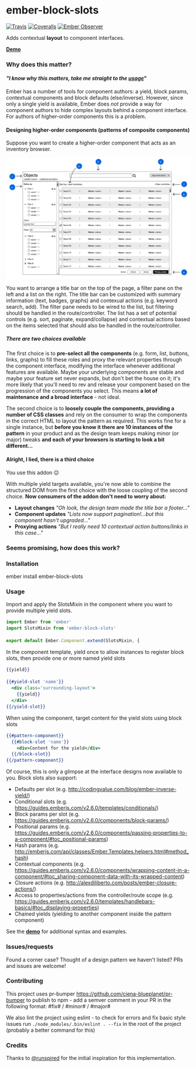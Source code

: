 [ci-img]: https://img.shields.io/travis/ciena-blueplanet/ember-block-slots.svg "Travis CI Build Status"
[ci-url]: https://travis-ci.org/ciena-blueplanet/ember-block-slots
[cov-img]: https://img.shields.io/coveralls/ciena-blueplanet/ember-block-slots.svg "Coveralls Code Coverage"
[cov-url]: https://coveralls.io/github/ciena-blueplanet/ember-block-slots
[eo-img]: https://emberobserver.com/badges/ember-block-slots.svg
[eo-url]: https://emberobserver.com/addons/ember-block-slots

# ember-block-slots <br />

[![Travis][ci-img]][ci-url] [![Coveralls][cov-img]][cov-url] [![Ember Observer][eo-img]][eo-url]

Adds contextual **layout** to component interfaces.

**[Demo](http://ciena-blueplanet.github.io/ember-block-slots)**

### Why does this matter?

#### *"I know why this matters, take me straight to the [usage](#usage)*"

Ember has a number of tools for component authors: a yield, block params, contextual components 
and block defaults (else/inverse).  However, since only a single yield is available, Ember does 
*not* provide a way for component authors to hide complex layouts behind a component interface.
For authors of higher-order components this is a problem.

#### Designing higher-order components (patterns of composite components)

Suppose you want to create a higher-order component that acts as an inventory browser.

![Mock inventory browser](./.images/inventory-browser.png)

You want to arrange a title bar on the top of the page, a filter pane on the left and a list
on the right.  The title bar can be customized with summary information (text, badges, graphs) 
and contexual actions (e.g. keyword search, add).  The filter pane needs to be wired to the list,
but filtering should be handled in the route/controller.  The list has a set of potential controls
(e.g. sort, paginate, expand/collapse) and contextual actions based on the items selected that
should also be handled in the route/controller.

##### There are two choices available

The first choice is to **pre-select all the components** (e.g. form, list, buttons, links, graphs) 
to fill these roles and proxy the relevant properties through the component interface, modifying 
the interface whenever additional features are available.  Maybe your underlying components are 
stable and maybe your feature set never expands, but don't bet the house on it; it's more likely
that you'll need to rev and release your component based on the progression of the components you
select.  This means **a lot of maintenance and a broad interface** - not ideal.

The second choice is to **loosely couple the components, providing a number of CSS classes** and rely
on the consumer to wrap the components in the correct HTML to layout the pattern as required.
This works fine for a single instance, but **before you know it there are 10 instances of the pattern** 
in your product and as the design team keeps making minor (or major) tweaks **and each of your browsers
is starting to look a bit different...**

#### Alright, I lied, there is a third choice

You use this addon :wink:

With multiple yield targets available, you're now able to combine the structured DOM from the first choice
with the loose coupling of the second choice.  **Now consumers of the addon don't need to worry about:** 
- **Layout changes** *"Oh look, the design team made the title bar a footer..."*
- **Component updates** *"Lists now support pagination!...but this component hasn't upgraded..."*
- **Proxying actions** *"But I really need 10 contextual action buttons/links in this case..."*

### Seems promising, how does this work?

### Installation

ember install ember-block-slots

### Usage

Import and apply the SlotsMixin in the component where you want to provide multiple yield slots.

```js
import Ember from 'ember'
import SlotsMixin from 'ember-block-slots'

export default Ember.Component.extend(SlotsMixin, {
```

In the component template, yield once to allow instances to register block slots, then provide 
one or more named yield slots

```hbs
{{yield}}

{{#yield-slot 'name'}}
  <div class='surrounding-layout'>
    {{yield}}
  </div>
{{/yield-slot}}
```

When using the component, target content for the yield slots using block slots

```hbs
{{#pattern-component}}
  {{#block-slot 'name'}}
    <div>Content for the yield</div>
  {{/block-slot}}
{{/pattern-component}}
```

Of course, this is only a glimpse at the interface designs now available to you.  Block slots also support:
- Defaults per slot (e.g. http://codingvalue.com/blog/ember-inverse-yield/)
- Conditional slots (e.g. https://guides.emberjs.com/v2.6.0/templates/conditionals/)
- Block params per slot (e.g. https://guides.emberjs.com/v2.6.0/components/block-params/)
 - Positional params (e.g. https://guides.emberjs.com/v2.6.0/components/passing-properties-to-a-component/#toc_positional-params)
 - Hash params (e.g. http://emberjs.com/api/classes/Ember.Templates.helpers.html#method_hash)
 - Contextual components (e.g. https://guides.emberjs.com/v2.6.0/components/wrapping-content-in-a-component/#toc_sharing-component-data-with-its-wrapped-content)
 - Closure actions (e.g. http://alexdiliberto.com/posts/ember-closure-actions/)
- Access to properties/actions from the controller/route scope (e.g. https://guides.emberjs.com/v2.6.0/templates/handlebars-basics/#toc_displaying-properties)
- Chained yields (yielding to another component inside the pattern component)

See the **[demo](http://ciena-blueplanet.github.io/ember-block-slots)** for additional syntax and examples.

### Issues/requests

Found a corner case?  Thought of a design pattern we haven't listed?
PRs and issues are welcome!

### Contributing

This project uses pr-bumper https://github.com/ciena-blueplanet/pr-bumper to publish to npm - add a semver comment in your PR in the following format: #fix# / #minor# / #major#

We also lint the project using eslint - to check for errors and fix basic style issues run `./node_modules/.bin/eslint . --fix` in the root of the project (probably a better command for this)

### Credits

Thanks to [@runspired](https://twitter.com/Runspired) for the initial inspiration for this implementation.
